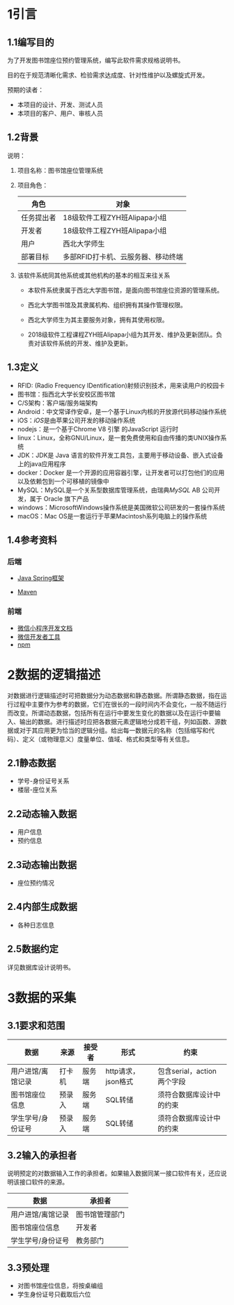# 1引言

## 1.1编写目的

为了开发图书馆座位预约管理系统，编写此软件需求规格说明书。

目的在于规范清晰化需求、检验需求达成度、针对性维护以及螺旋式开发。

预期的读者：

- 本项目的设计、开发、测试人员
- 本项目的客户、用户、审核人员

## 1.2背景

说明：

1. 项目名称：图书馆座位管理系统

2. 项目角色：

   | 角色       | 对象                               |
   | ---------- | ---------------------------------- |
   | 任务提出者 | 18级软件工程ZYH班Alipapa小组       |
   | 开发者     | 18级软件工程ZYH班Alipapa小组       |
   | 用户       | 西北大学师生                       |
   | 部署目标   | 多部RFID打卡机、云服务器、移动终端 |

3. 该软件系统同其他系统或其他机构的基本的相互来往关系

   - 本软件系统隶属于西北大学图书馆，是面向图书馆座位资源的管理系统。

   - 西北大学图书馆及其隶属机构、组织拥有其操作管理权限。

   - 西北大学师生为其主要服务对象，拥有其使用权限。

   - 2018级软件工程课程ZYH班Alipapa小组为其开发、维护及更新团队。负责对该软件系统的开发、维护及更新。

## 1.3定义

- RFID: (Radio Frequency IDentification)射频识别技术，用来读用户的校园卡
- 图书馆：指西北大学长安校区图书馆
- C/S架构：客户端/服务端架构
- Android：中文常译作安卓，是一个基于Linux内核的开放源代码移动操作系统
- iOS：*iOS*是由苹果公司开发的移动操作系统
- nodejs：是一个基于Chrome V8 引擎 的JavaScript 运行时
- linux：Linux，全称GNU/Linux，是一套免费使用和自由传播的类UNIX操作系统
- JDK：JDK是 Java 语言的软件开发工具包，主要用于移动设备、嵌入式设备上的java应用程序
- docker：Docker 是一个开源的应用容器引擎，让开发者可以打包他们的应用以及依赖包到一个可移植的镜像中
- MySQL：MySQL是一个关系型数据库管理系统，由瑞典*MySQL* AB 公司开发，属于 Oracle 旗下产品
- windows：MicrosoftWindows操作系统是美国微软公司研发的一套操作系统
- macOS：Mac OS是一套运行于苹果Macintosh系列电脑上的操作系统

## 1.4参考资料

### 后端

- [Java Spring框架](https://spring.io/)

- [Maven](http://maven.apache.org/)

### 前端

- [微信小程序开发文档](https://developers.weixin.qq.com/miniprogram/dev/framework/)
- [微信开发者工具](https://developers.weixin.qq.com/doc/offiaccount/OA_Web_Apps/Web_Developer_Tools.html#5)
- [npm](https://www.npmjs.com/)

# 2数据的逻辑描述

对数据进行逻辑描述时可把数据分为动态数据和静态数据。所谓静态数据，指在运行过程中主要作为参考的数据，它们在很长的一段时间内不会变化，一般不随运行而改变。所谓动态数据，包括所有在运行中要发生变化的数据以及在运行中要输入、输出的数据。进行描述时应把各数据元素逻辑地分成若干组，列如函数、源数据或对于其应用更为恰当的逻辑分组。给出每一数据元的名称（包括缩写和代码）、定义（或物理意义）度量单位、值域、格式和类型等有关信息。

## 2.1静态数据

- 学号-身份证号关系
- 楼层-座位关系

## 2.2动态输入数据

- 用户信息
- 预约信息

## 2.3动态输出数据

- 座位预约情况

## 2.4内部生成数据

- 各种日志信息

## 2.5数据约定

详见数据库设计说明书。

# 3数据的采集

## 3.1要求和范围 

| 数据              | 来源   | 接受者 | 形式               | 约束                       |
| ----------------- | ------ | ------ | ------------------ | -------------------------- |
| 用户进馆/离馆记录 | 打卡机 | 服务端 | http请求，json格式 | 包含serial，action两个字段 |
| 图书馆座位信息    | 预录入 | 服务端 | SQL转储            | 须符合数据库设计中的约束   |
| 学生学号/身份证号 | 预录入 | 服务端 | SQL转储            | 须符合数据库设计中的约束   |

## 3.2输入的承担者

说明预定的对数据输入工作的承担者。如果输入数据同某一接口软件有关，还应说明该接口软件的来源。

| 数据              | 承担者         |
| ----------------- | -------------- |
| 用户进馆/离馆记录 | 图书馆管理部门 |
| 图书馆座位信息    | 开发者         |
| 学生学号/身份证号 | 教务部门       |

## 3.3预处理

- 对图书馆座位信息，将按桌编组
- 学生身份证号只截取后六位

